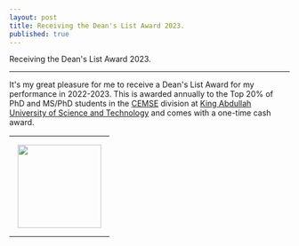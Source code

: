 ```yaml
---
layout: post
title: Receiving the Dean's List Award 2023.
published: true
---
```


Receiving the Dean's List Award 2023.

---

It's my great pleasure for me to receive a Dean's List Award for my performance in 2022-2023.
This is awarded annually to the Top 20% of PhD and MS/PhD students in the [CEMSE](https://cemse.kaust.edu.sa) division at [King Abdullah University of Science and Technology](https://kaust.edu.sa/en/) and comes with a one-time cash award.

<center>
<table>
<tr>
<td style="padding: 15px"> <img height="150px" src="https://burlachenkok.github.io/materials/KAUST-logo.svg"/> </td>
</tr>
</table>
